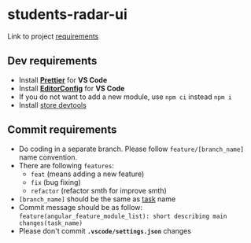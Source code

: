 # students-radar-ui

Link to project [requirements](https://docviewer.yandex.ru/view/0/?*=CCId7kvZ7qguxiaS452ewpHrsvN7InVybCI6InlhLWRpc2stcHVibGljOi8vNXM1d1VZbUhSOUVWM1RMK3pmMVQ3Z2RMS29rdXh5Y3dpUXRndjFOenEwND06L9Cb0LDQsdC%2B0YDQsNGC0L7RgNC90YvQtS82IC0gQ9GC0YPQtNC10L3RgtGLICgzKS82IC0gIEPRgtGD0LTQtdC90YLRiyAoMykgLmRvYyIsInRpdGxlIjoiNiAtICBD0YLRg9C00LXQvdGC0YsgKDMpIC5kb2MiLCJ1aWQiOiIwIiwieXUiOiI4NTY4Mjc3MzkxNTM2MTM3Nzc4Iiwibm9pZnJhbWUiOmZhbHNlLCJ0cyI6MTUzOTM3NDMxNTM1Mn0%3D&page=1)

## Dev requirements
* Install [**Prettier**](https://marketplace.visualstudio.com/items?itemName=esbenp.prettier-vscode) for **VS Code**
* Install [**EditorConfig**](https://marketplace.visualstudio.com/items?itemName=EditorConfig.EditorConfig) for **VS Code**
* If you do not want to add a new module, use `npm ci` instead `npm i`
* Install [store devtools](https://github.com/ngrx/platform/blob/master/docs/store-devtools/README.md)

## Commit requirements
* Do coding in a separate branch. Please follow `feature/[branch_name]` name convention.
* There are following `features`:
  * `feat` (means adding a new feature)
  * `fix` (bug fixing)
  * `refactor` (refactor smth for improve smth)
* `[branch_name]` should be the same as [task](https://github.com/obrazi3/students-radar-ui/projects/2) name
* Commit message should be as follow: 
  `feature(angular_feature_module_list): short describing main changes(task_name)`
* Please don't commit **`.vscode/settings.json`** changes
